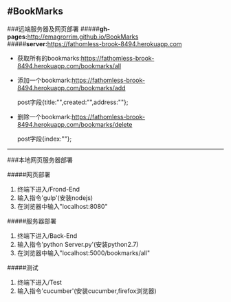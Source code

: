 #BookMarks
---
###远端服务器及网页部署
#####**gh-pages:**<http://emagrorrim.github.io/BookMarks>
#####**server:**<https://fathomless-brook-8494.herokuapp.com>
 * 获取所有的bookmarks:<https://fathomless-brook-8494.herokuapp.com/bookmarks/all>
 * 添加一个bookmark:<https://fathomless-brook-8494.herokuapp.com/bookmarks/add>
 
 	post字段{title:"",created:"",address:""};
 
 * 删除一个bookmark:<https://fathomless-brook-8494.herokuapp.com/bookmarks/delete>
 	
 	post字段{index:""};
 	
 	
 	
 ---
 
 
###本地网页服务器部署

#####网页部署
1. 终端下进入/Frond-End
2. 输入指令'gulp'(安装nodejs)
3. 在浏览器中输入"localhost:8080"

#####服务器部署
1. 终端下进入/Back-End
2. 输入指令'python Server.py'(安装python2.7)
3. 在浏览器中输入"localhost:5000/bookmarks/all"

#####测试
1. 终端下进入/Test
2. 输入指令'cucumber'(安装cucumber,firefox浏览器)

